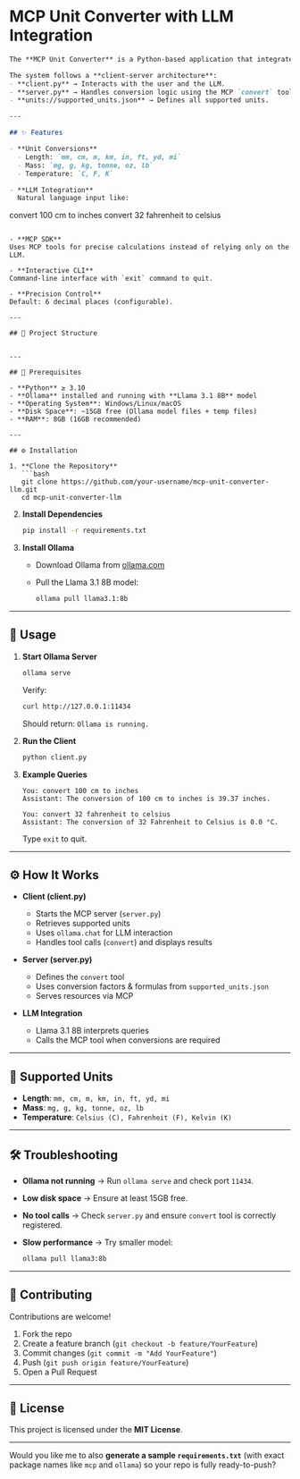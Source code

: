# MCP Unit Converter with LLM Integration

```markdown
The **MCP Unit Converter** is a Python-based application that integrates the [MCP SDK](https://github.com/modelcontextprotocol) with the **Llama 3.1 8B** model (via [Ollama](https://ollama.com)) to perform **precise unit conversions** for length, mass, and temperature.  

The system follows a **client-server architecture**:
- **client.py** → Interacts with the user and the LLM.
- **server.py** → Handles conversion logic using the MCP `convert` tool.
- **units://supported_units.json** → Defines all supported units.

---

## ✨ Features

- **Unit Conversions**  
  - Length: `mm, cm, m, km, in, ft, yd, mi`  
  - Mass: `mg, g, kg, tonne, oz, lb`  
  - Temperature: `C, F, K`

- **LLM Integration**  
  Natural language input like:  
```

convert 100 cm to inches
convert 32 fahrenheit to celsius

```

- **MCP SDK**  
Uses MCP tools for precise calculations instead of relying only on the LLM.

- **Interactive CLI**  
Command-line interface with `exit` command to quit.

- **Precision Control**  
Default: 6 decimal places (configurable).

---

## 📂 Project Structure

```

````

---

## 🔧 Prerequisites

- **Python** ≥ 3.10  
- **Ollama** installed and running with **Llama 3.1 8B** model  
- **Operating System**: Windows/Linux/macOS  
- **Disk Space**: ~15GB free (Ollama model files + temp files)  
- **RAM**: 8GB (16GB recommended)  

---

## ⚙️ Installation

1. **Clone the Repository**  
   ```bash
   git clone https://github.com/your-username/mcp-unit-converter-llm.git
   cd mcp-unit-converter-llm
````

2. **Install Dependencies**

   ```bash
   pip install -r requirements.txt
   ```

3. **Install Ollama**

   * Download Ollama from [ollama.com](https://ollama.com)
   * Pull the Llama 3.1 8B model:

     ```bash
     ollama pull llama3.1:8b
     ```

---

## 🚀 Usage

1. **Start Ollama Server**

   ```bash
   ollama serve
   ```

   Verify:

   ```bash
   curl http://127.0.0.1:11434
   ```

   Should return: `Ollama is running.`

2. **Run the Client**

   ```bash
   python client.py
   ```

3. **Example Queries**

   ```
   You: convert 100 cm to inches
   Assistant: The conversion of 100 cm to inches is 39.37 inches.
   ```

   ```
   You: convert 32 fahrenheit to celsius
   Assistant: The conversion of 32 Fahrenheit to Celsius is 0.0 °C.
   ```

   Type `exit` to quit.

---

## ⚙️ How It Works

* **Client (client.py)**

  * Starts the MCP server (`server.py`)
  * Retrieves supported units
  * Uses `ollama.chat` for LLM interaction
  * Handles tool calls (`convert`) and displays results

* **Server (server.py)**

  * Defines the `convert` tool
  * Uses conversion factors & formulas from `supported_units.json`
  * Serves resources via MCP

* **LLM Integration**

  * Llama 3.1 8B interprets queries
  * Calls the MCP tool when conversions are required

---

## 🧾 Supported Units

* **Length**: `mm, cm, m, km, in, ft, yd, mi`
* **Mass**: `mg, g, kg, tonne, oz, lb`
* **Temperature**: `Celsius (C), Fahrenheit (F), Kelvin (K)`

---

## 🛠 Troubleshooting

* **Ollama not running** → Run `ollama serve` and check port `11434`.
* **Low disk space** → Ensure at least 15GB free.
* **No tool calls** → Check `server.py` and ensure `convert` tool is correctly registered.
* **Slow performance** → Try smaller model:

  ```bash
  ollama pull llama3:8b
  ```

---

## 🤝 Contributing

Contributions are welcome!

1. Fork the repo
2. Create a feature branch (`git checkout -b feature/YourFeature`)
3. Commit changes (`git commit -m "Add YourFeature"`)
4. Push (`git push origin feature/YourFeature`)
5. Open a Pull Request

---

## 📜 License

This project is licensed under the **MIT License**.

---



Would you like me to also **generate a sample `requirements.txt`** (with exact package names like `mcp` and `ollama`) so your repo is fully ready-to-push?
```
